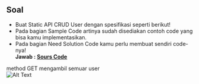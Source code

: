## Soal

- Buat Static API CRUD User dengan spesifikasi seperti berikut!
- Pada bagian Sample Code artinya sudah disediakan contoh code yang bisa kamu implementasikan.
- Pada bagian Need Solution Code kamu perlu membuat sendiri code-nya!
  <br>********************************Jawab :  [Sours Code](restapi/main.go)********************************   
 
method GET mengambil semuar user
 <br>![Alt Text](assets/2023-03-04_18-45.png)<br>